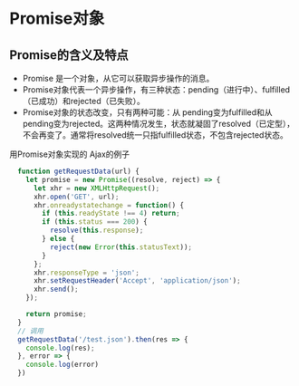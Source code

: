 # Promise对象

## Promise的含义及特点

+ Promise 是一个对象，从它可以获取异步操作的消息。
+ Promise对象代表一个异步操作，有三种状态：pending（进行中）、fulfilled（已成功）和rejected（已失败）。
+ Promise对象的状态改变，只有两种可能：从 pending变为fulfilled和从pending变为rejected。这两种情况发生，状态就凝固了resolved（已定型），不会再变了。通常将resolved统一只指fulfilled状态，不包含rejected状态。

用Promise对象实现的 Ajax的例子

```js
  function getRequestData(url) {
    let promise = new Promise((resolve, reject) => {
      let xhr = new XMLHttpRequest();
      xhr.open('GET', url);
      xhr.onreadystatechange = function() {
        if (this.readyState !== 4) return;
        if (this.status === 200) {
          resolve(this.response);
        } else {
          reject(new Error(this.statusText));
        }
      };
      xhr.responseType = 'json';
      xhr.setRequestHeader('Accept', 'application/json');
      xhr.send();
    });

    return promise;
  }
  // 调用
  getRequestData('/test.json').then(res => {
    console.log(res);
  }, error => {
    console.log(error)
  })
```